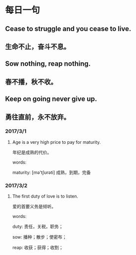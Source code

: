 # 每日一句

## Cease to struggle and you cease to live.

## 生命不止，奋斗不息。

## Sow nothing, reap nothing.

## 春不播，秋不收。

## Keep on going never give up.

## 勇往直前，永不放弃。

### 2017/3/1

1. Age is a very high price to pay for maturity.

    年纪是成熟的代价。

    words:

    maturity: [mə'tʃʊrəti] 成熟，到期，完备

### 2017/3/2

1. The first duty of love is to listen.

    爱的首要义务是倾听。

    words:

    duty: 责任，关税，职务；

    sow: 播种；散步；使密布；

    reap: 收获；获得；收割；

